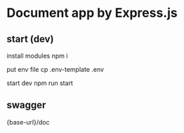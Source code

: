 # Document app by Express.js

## start (dev)

install modules
npm i 

put env file
cp .env-template .env

start dev
npm run start

## swagger

{base-url}/doc

